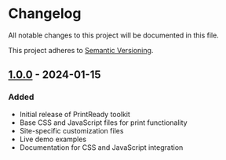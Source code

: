 # Changelog

All notable changes to this project will be documented in this file.

This project adheres to [Semantic Versioning](https://semver.org/spec/v2.0.0.html).

## [1.0.0] - 2024-01-15
### Added
- Initial release of PrintReady toolkit
- Base CSS and JavaScript files for print functionality
- Site-specific customization files
- Live demo examples
- Documentation for CSS and JavaScript integration

[1.0.0]: https://github.com/GOVTNZ/print-ready/releases/tag/v1.0.0
